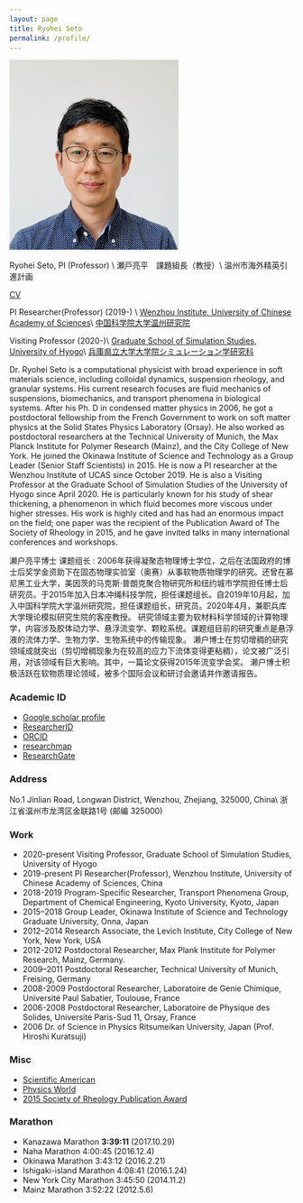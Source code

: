 ```yaml
---
layout: page
title: Ryohei Seto
permalink: /profile/
---
```

![R.Seto](/assets/img/seto.jpeg)

Ryohei Seto, PI (Professor) \\
瀬戸亮平　課題組長（教授）\\
温州市海外精英引進計画 


[CV](https://ryseto.github.io/assets/pdf/CV_Seto.pdf)

PI Researcher(Professor) (2019-) \\
[Wenzhou Institute, University of Chinese Academy of Sciences](http://english.wiucas.ac.cn)\\
[中国科学院大学温州研究院](http://www.wibe.ac.cn)

Visiting Professor (2020-)\\
[Graduate School of Simulation Studies, University of Hyogo](http://www.simulation-studies.org)\\
[兵庫県立大学大学院シミュレーション学研究科](http://www.simulation-studies.org)

Dr. Ryohei Seto is a computational physicist with broad experience in soft materials science, including colloidal dynamics, suspension rheology, and granular systems. His current research focuses are fluid mechanics of suspensions, biomechanics, and transport phenomena in biological systems. After his Ph. D in condensed matter physics in 2006, he got a postdoctoral fellowship from the French Government to work on soft matter physics at the Solid States Physics Laboratory (Orsay). He also worked as postdoctoral researchers at the Technical University of Munich, the Max Planck Institute for Polymer Research (Mainz), and the City College of New York. He joined the Okinawa Institute of Science and Technology as a Group Leader (Senior Staff Scientists) in 2015. He is now a PI researcher at the Wenzhou Institute of UCAS since October 2019. He is also a Visiting Professor at the Graduate School of Simulation Studies of the University of Hyogo since April 2020. He is particularly known for his study of shear thickening, a phenomenon in which fluid becomes more viscous under higher stresses. His work is highly cited and has had an enormous impact on the field; one paper was the recipient of the Publication Award of The Society of Rheology in 2015, and he gave invited talks in many international conferences and workshops.

濑户亮平博士 课题组长 : 
2006年获得凝聚态物理博士学位，之后在法国政府的博士后奖学金资助下在固态物理实验室（奥赛）从事软物质物理学的研究。还曾在慕尼黑工业大学，美因茨的马克斯·普朗克聚合物研究所和纽约城市学院担任博士后研究员。于2015年加入日本冲绳科技学院，担任课题组长。自2019年10月起，加入中国科学院大学温州研究院，担任课题组长，研究员。2020年4月，兼职兵库大学理论模拟研究生院的客座教授。
研究领域主要为软材料科学领域的计算物理学，内容涉及胶体动力学、悬浮流变学、颗粒系统。课题组目前的研究重点是悬浮液的流体力学、生物力学、生物系统中的传输现象。
濑户博士在剪切增稠的研究领域成就突出（剪切增稠现象为在较高的应力下流体变得更粘稠），论文被广泛引用，对该领域有巨大影响。其中，一篇论文获得2015年流变学会奖。
濑户博士积极活跃在软物质理论领域，被多个国际会议和研讨会邀请并作邀请报告。


### Academic ID
- [Google scholar profile](https://scholar.google.co.jp/citations?hl=ja&user=0V-BankAAAAJ)
- [ResearcherID](http://www.researcherid.com/rid/E-3275-2014)
- [ORCID](http://orcid.org/0000-0002-4099-034X)
- [researchmap](https://researchmap.jp/ryseto)
- [ResearchGate](https://www.researchgate.net/profile/Ryohei_Seto)

### Address

No.1 Jinlian Road, Longwan District, Wenzhou, Zhejiang, 325000, China\\
浙江省温州市龙湾区金联路1号 (邮编 325000)

### Work
- 2020-present Visiting Professor, Graduate School of Simulation Studies, University of Hyogo
- 2019-present PI Researcher(Professor), Wenzhou Institute, University of Chinese Academy of Sciences, China
- 2018-2019 Program-Specific Researcher, Transport Phenomena Group, Department of Chemical Engineering, Kyoto University, Kyoto, Japan
- 2015–2018 Group Leader, Okinawa Institute of Science and Technology Graduate University,
Onna, Japan
- 2012–2014 Research Associate, the Levich Institute, City College of New York, New York, USA
- 2012-2012 Postdoctoral Researcher, Max Plank Institute for Polymer Research, Mainz, Germany.  
- 2009–2011 Postdoctoral Researcher, Technical University of Munich, Freising, Germany
- 2008-2009 Postdoctoral Researcher, Laboratoire de Genie Chimique, Université Paul Sabatier, Toulouse, France
- 2006-2008 Postdoctoral Researcher, Laboratoire de Physique des Solides, Université Paris-Sud 11,
Orsay, France
- 2006      Dr. of Science in Physics  Ritsumeikan University, Japan (Prof. Hiroshi Kuratsuji)


### Misc
- [Scientific American](https://www.scientificamerican.com/article/friction-makes-cornstarch-and-water-into-bizarre-oobleck/)
- [Physics World](http://physicsworld.com/cws/article/news/2013/nov/25/model-explains-why-liquid-suspensions-suddenly-turn-solid)
- [2015 Society of Rheology Publication Award](http://www-levich.engr.ccny.cuny.edu/sor2015.htm)

### Marathon
- Kanazawa Marathon			**3:39:11**		(2017.10.29)
- Naha Marathon				4:00:45		(2016.12.4)
- Okinawa Marathon			3:43:12		(2016.2.21)
- Ishigaki-island Marathon		4:08:41		(2016.1.24)
- New York City Marathon		3:45:50		(2014.11.2)
- Mainz Marathon			3:52:22		(2012.5.6)

